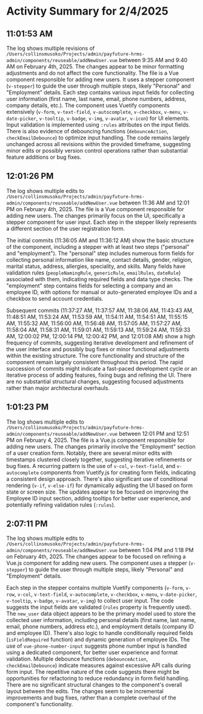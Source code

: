 # Activity Summary for 2/4/2025

## 11:01:53 AM
The log shows multiple revisions of `/Users/collinsmusoko/Projects/admin/payfuture-hrms-admin/components/reuseable/addNewUser.vue` between 9:35 AM and 9:40 AM on February 4th, 2025.  The changes appear to be minor formatting adjustments and do not affect the core functionality. The file is a Vue component responsible for adding new users.  It uses a stepper component (`v-stepper`) to guide the user through multiple steps, likely "Personal" and "Employment" details. Each step contains various input fields for collecting user information (first name, last name, email, phone numbers, address, company details, etc.).  The component uses Vuetify components extensively (`v-form`, `v-text-field`, `v-autocomplete`, `v-checkbox`, `v-menu`, `v-date-picker`, `v-tooltip`, `v-badge`, `v-img`, `v-avatar`, `v-icon`) for UI elements. Input validation is implemented using `:rules` attributes on the input fields.  There is also evidence of debouncing functions (`debounceAction`, `checkEmailDebounce`) to optimize input handling.  The code remains largely unchanged across all revisions within the provided timeframe, suggesting minor edits or possibly version control operations rather than substantial feature additions or bug fixes.


## 12:01:26 PM
The log shows multiple edits to `/Users/collinsmusoko/Projects/admin/payfuture-hrms-admin/components/reuseable/addNewUser.vue` between 11:36 AM and 12:01 PM on February 4th, 2025.  The file is a Vue component responsible for adding new users.  The changes primarily focus on the UI, specifically a stepper component for user input.  Each step in the stepper likely represents a different section of the user registration form.

The initial commits (11:36:05 AM and 11:36:12 AM) show the basic structure of the component, including a stepper with at least two steps ("personal" and "employment").  The "personal" step includes numerous form fields for collecting personal information like name, contact details, gender, religion, marital status, address, allergies, speciality, and skills.  Many fields have validation rules (`peopleNamingRule`, `genericRule`, `emailRules`, `dateRule`) associated with them, indicating required fields and data type checks.  The "employment" step contains fields for selecting a company and an employee ID, with options for manual or auto-generated employee IDs and a checkbox to send account credentials.

Subsequent commits (11:37:27 AM, 11:37:57 AM, 11:38:06 AM, 11:43:43 AM, 11:48:51 AM, 11:53:24 AM, 11:53:59 AM, 11:54:11 AM, 11:54:51 AM, 11:55:15 AM, 11:55:32 AM, 11:56:00 AM, 11:56:48 AM, 11:57:05 AM, 11:57:27 AM, 11:58:04 AM, 11:58:31 AM, 11:59:01 AM, 11:59:13 AM, 11:59:24 AM, 11:59:33 AM, 12:00:02 PM, 12:00:14 PM, 12:00:42 PM, and 12:01:08 AM)  show a high frequency of commits, suggesting iterative development and refinement of the user interface and possibly bug fixes or minor functional adjustments within the existing structure.  The core functionality and structure of the component remain largely consistent throughout this period.  The rapid succession of commits might indicate a fast-paced development cycle or an iterative process of adding features, fixing bugs and refining the UI.  There are no substantial structural changes, suggesting focused adjustments rather than major architectural overhauls.


## 1:01:23 PM
The log shows multiple edits to `/Users/collinsmusoko/Projects/admin/payfuture-hrms-admin/components/reuseable/addNewUser.vue`  between 12:01 PM and 12:51 PM on February 4, 2025.  The file is a Vue.js component responsible for adding new users.  The changes primarily involve the "Employment" section of a user creation form.  Notably, there are several minor edits with timestamps clustered closely together, suggesting iterative refinements or bug fixes.  A recurring pattern is the use of `v-col`, `v-text-field`, and `v-autocomplete` components from Vuetify.js for creating form fields, indicating a consistent design approach.  There's also significant use of conditional rendering (`v-if`, `v-else-if`) for dynamically adjusting the UI based on form state or screen size.  The updates appear to be focused on improving the Employee ID input section, adding tooltips for better user experience, and potentially refining validation rules (`:rules`).


## 2:07:11 PM
The log shows multiple edits to `/Users/collinsmusoko/Projects/admin/payfuture-hrms-admin/components/reuseable/addNewUser.vue` between 1:04 PM and 1:18 PM on February 4th, 2025.  The changes appear to be focused on refining a Vue.js component for adding new users.  The component uses a stepper (`v-stepper`) to guide the user through multiple steps, likely "Personal" and "Employment" details.

Each step in the stepper contains multiple Vuetify components (`v-form`, `v-row`, `v-col`, `v-text-field`, `v-autocomplete`, `v-checkbox`, `v-menu`, `v-date-picker`, `v-tooltip`, `v-badge`, `v-avatar`, `v-img`) to collect user input.  The code suggests the input fields are validated (`rules` property is frequently used). The `new_user` data object appears to be the primary model used to store the collected user information, including personal details (first name, last name, email, phone numbers, address etc.), and employment details (company ID and employee ID).  There's also logic to handle conditionally required fields (`isFieldRequired` function) and dynamic generation of employee IDs.  The use of `vue-phone-number-input` suggests phone number input is handled using a dedicated component, for better user experience and format validation.  Multiple debounce functions (`debounceAction`, `checkEmailDebounce`) indicate measures against excessive API calls during form input. The repetitive nature of the code suggests there might be opportunities for refactoring to reduce redundancy in form field handling.  There are no significant structural changes to the component's overall layout between the edits.  The changes seem to be incremental improvements and bug fixes, rather than a complete overhaul of the component's functionality.

